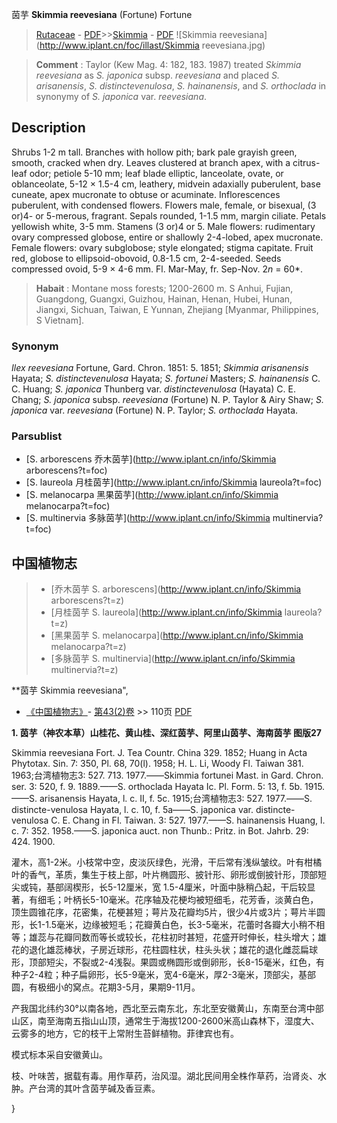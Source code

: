 茵芋  **Skimmia reevesiana** (Fortune) Fortune

> [Rutaceae](http://www.iplant.cn/info/Rutaceae?t=foc) - [PDF](http://www.iplant.cn/foc/pdf/Rutaceae.pdf)>>[Skimmia](http://www.iplant.cn/info/Skimmia?t=foc) - [PDF](http://www.iplant.cn/foc/pdf/Skimmia.pdf)
![Skimmia reevesiana](http://www.iplant.cn/foc/illast/Skimmia reevesiana.jpg)

> **Comment** : 
> Taylor (Kew Mag. 4: 182, 183. 1987) treated *Skimmia reevesiana* as *S. japonica* subsp. *reevesiana* and placed *S. arisanensis*, *S. distinctevenulosa*, *S. hainanensis*, and *S. orthoclada* in synonymy of *S. japonica* var. *reevesiana*.

## Description

Shrubs 1-2 m tall. Branches with hollow pith; bark pale grayish green, smooth, cracked when dry. Leaves clustered at branch apex, with a citrus-leaf odor; petiole 5-10 mm; leaf blade elliptic, lanceolate, ovate, or oblanceolate, 5-12 × 1.5-4 cm, leathery, midvein adaxially puberulent, base cuneate, apex mucronate to obtuse or acuminate. Inflorescences puberulent, with condensed flowers. Flowers male, female, or bisexual, (3 or)4- or 5-merous, fragrant. Sepals rounded, 1-1.5 mm, margin ciliate. Petals yellowish white, 3-5 mm. Stamens (3 or)4 or 5. Male flowers: rudimentary ovary compressed globose, entire or shallowly 2-4-lobed, apex mucronate. Female flowers: ovary subglobose; style elongated; stigma capitate. Fruit red, globose to ellipsoid-obovoid, 0.8-1.5 cm, 2-4-seeded. Seeds compressed ovoid, 5-9 × 4-6 mm. Fl. Mar-May, fr. Sep-Nov. 2*n* = 60*.

> **Habait** : 
> Montane moss forests; 1200-2600 m. S Anhui, Fujian, Guangdong, Guangxi, Guizhou, Hainan, Henan, Hubei, Hunan, Jiangxi, Sichuan, Taiwan, E Yunnan, Zhejiang [Myanmar, Philippines, S Vietnam].

### Synonym
*Ilex reevesiana* Fortune, Gard. Chron. 1851: 5. 1851; *Skimmia arisanensis* Hayata; *S. distinctevenulosa* Hayata; *S. fortunei* Masters; *S. hainanensis* C. C. Huang; *S. japonica* Thunberg var. *distinctevenulosa* (Hayata) C. E. Chang; *S. japonica* subsp. *reevesiana* (Fortune) N. P. Taylor & Airy Shaw; *S. japonica* var. *reevesiana* (Fortune) N. P. Taylor; *S. orthoclada* Hayata.

### Parsublist

* [S.  arborescens  乔木茵芋](http://www.iplant.cn/info/Skimmia arborescens?t=foc)
* [S.  laureola  月桂茵芋](http://www.iplant.cn/info/Skimmia laureola?t=foc)
* [S.  melanocarpa  黑果茵芋](http://www.iplant.cn/info/Skimmia melanocarpa?t=foc)
* [S.  multinervia  多脉茵芋](http://www.iplant.cn/info/Skimmia multinervia?t=foc)

## 中国植物志

> * [乔木茵芋  S.  arborescens](http://www.iplant.cn/info/Skimmia arborescens?t=z)
> * [月桂茵芋  S.  laureola](http://www.iplant.cn/info/Skimmia laureola?t=z)
> * [黑果茵芋  S.  melanocarpa](http://www.iplant.cn/info/Skimmia melanocarpa?t=z)
> * [多脉茵芋  S.  multinervia](http://www.iplant.cn/info/Skimmia multinervia?t=z)

**茵芋 Skimmia reevesiana",

* [《中国植物志》](http://www.iplant.cn/frps)- [第43(2)卷](http://www.iplant.cn/frps/vol/43(2)) >> 110页 [PDF](http://www.iplant.cn/frps/pdf/43(2)/110.PDF)

**1. 茵芋（神农本草）山桂花、黄山桂、深红茵芋、阿里山茵芋、海南茵芋 图版27**

Skimmia reevesiana Fort. J. Tea Countr. China 329. 1852; Huang in Acta Phytotax. Sin. 7: 350, Pl. 68, 70(l). 1958; H. L. Li, Woody Fl. Taiwan 381. 1963;台湾植物志3: 527. 713. 1977.——Skimmia fortunei Mast. in Gard. Chron. ser. 3: 520, f. 9. 1889.——S. orthoclada Hayata Ic. Pl. Form. 5: 13, f. 5b. 1915.——S. arisanensis Hayata, l. c. II, f. 5c. 1915;台湾植物志3: 527. 1977.——S. distincte-venulosa Hayata, l. c. 10, f. 5a——S. japonica var. distincte-venulosa C. E. Chang in Fl. Taiwan. 3: 527. 1977.——S. hainanensis Huang, l. c. 7: 352. 1958.——S. japonica auct. non Thunb.: Pritz. in Bot. Jahrb. 29: 424. 1900.

灌木，高1-2米。小枝常中空，皮淡灰绿色，光滑，干后常有浅纵皱纹。叶有柑橘叶的香气，革质，集生于枝上部，叶片椭圆形、披针形、卵形或倒披针形，顶部短尖或钝，基部阔楔形，长5-12厘米，宽 1.5-4厘米，叶面中脉稍凸起，干后较显著，有细毛；叶柄长5-10毫米。花序轴及花梗均被短细毛，花芳香，淡黄白色，顶生圆锥花序，花密集，花梗甚短；萼片及花瓣均5片，很少4片或3片；萼片半圆形，长1-1.5毫米，边缘被短毛；花瓣黄白色，长3-5毫米，花蕾时各瓣大小稍不相等；雄蕊与花瓣同数而等长或较长，花柱初时甚短，花盛开时伸长，柱头增大；雄花的退化雄蕊棒状，子房近球形，花柱圆柱状，柱头头状；雄花的退化雌蕊扁球形，顶部短尖，不裂或2-4浅裂。果圆或椭圆形或倒卵形，长8-15毫米，红色，有种子2-4粒；种子扁卵形，长5-9毫米，宽4-6毫米，厚2-3毫米，顶部尖，基部圆，有极细小的窝点。花期3-5月，果期9-11月。

产我国北纬约30°以南各地，西北至云南东北，东北至安徽黄山，东南至台湾中部山区，南至海南五指山山顶，通常生于海拔1200-2600米高山森林下，湿度大、云雾多的地方，它的枝干上常附生苔鲜植物。菲律宾也有。

模式标本采自安徽黄山。

枝、叶味苦，据载有毒。用作草药，治风湿。湖北民间用全株作草药，治肾炎、水肿。产台湾的其叶含茵芋碱及香豆素。

}